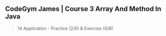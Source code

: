 ## CodeGym James | Course 3 Array And Method In Java
> 14 Application - Practice (2/6) & Exercise (0/8)